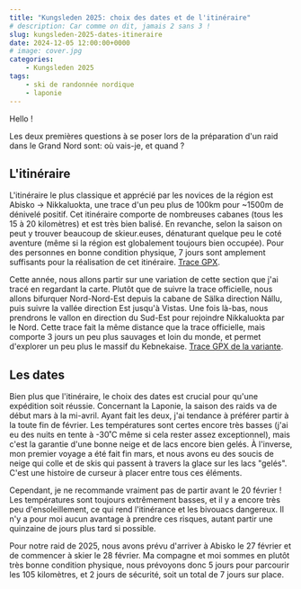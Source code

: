 ```yaml
---
title: "Kungsleden 2025: choix des dates et de l'itinéraire"
# description: Car comme on dit, jamais 2 sans 3 !
slug: kungsleden-2025-dates-itineraire
date: 2024-12-05 12:00:00+0000
# image: cover.jpg
categories:
    - Kungsleden 2025
tags:
    - ski de randonnée nordique
    - laponie
---
```


Hello !

Les deux premières questions à se poser lors de la préparation d'un raid dans le Grand Nord sont: où vais-je, et quand ?

## L'itinéraire

L'itinéraire le plus classique et apprécié par les novices de la région est Abisko -> Nikkaluokta, une trace d'un peu plus de 100km pour ~1500m de dénivelé positif. Cet itinéraire comporte de nombreuses cabanes (tous les 15 à 20 kilomètres) et est très bien balisé. En revanche, selon la saison on peut y trouver beaucoup de skieur.euses, dénaturant quelque peu le coté aventure (même si la région est globalement toujours bien occupée). Pour des personnes en bonne condition physique, 7 jours sont amplement suffisants pour la réalisation de cet itinéraire. [Trace GPX](https://f000.backblazeb2.com/file/carnets-de-montagne-assets/gpx/laponie/abisko-nikkaluokta.gpx).

Cette année, nous allons partir sur une variation de cette section que j'ai tracé en regardant la carte. Plutôt que de suivre la trace officielle, nous allons bifurquer Nord-Nord-Est depuis la cabane de Sälka direction Nállu, puis suivre la vallée direction Est jusqu'à Vistas. Une fois là-bas, nous prendrons le vallon en direction du Sud-Est pour rejoindre Nikkaluokta par le Nord. Cette trace fait la même distance que la trace officielle, mais comporte 3 jours un peu plus sauvages et loin du monde, et permet d'explorer un peu plus le massif du Kebnekaise. [Trace GPX de la variante](https://f000.backblazeb2.com/file/carnets-de-montagne-assets/gpx/laponie/abisko-nikkaluokta-variante.gpx).

## Les dates

Bien plus que l'itinéraire, le choix des dates est crucial pour qu'une expédition soit réussie. Concernant la Laponie, la saison des raids va de début mars à la mi-avril. Ayant fait les deux, j'ai tendance à préférer partir à la toute fin de février. Les températures sont certes encore très basses (j'ai eu des nuits en tente à -30˚C même si cela rester assez exceptionnel), mais c'est la garantie d'une bonne neige et de lacs encore bien gelés. À l'inverse, mon premier voyage a été fait fin mars, et nous avons eu des soucis de neige qui colle et de skis qui passent à travers la glace sur les lacs "gelés". C'est une histoire de curseur à placer entre tous ces éléments.

Cependant, je ne recommande vraiment pas de partir avant le 20 février ! Les températures sont toujours extrêmement basses, et il y a encore très peu d'ensoleillement, ce qui rend l'itinérance et les bivouacs dangereux. Il n'y a pour moi aucun avantage à prendre ces risques, autant partir une quinzaine de jours plus tard si possible.

Pour notre raid de 2025, nous avons prévu d'arriver à Abisko le 27 février et de commencer à skier le 28 février. Ma compagne et moi sommes en plutôt très bonne condition physique, nous prévoyons donc 5 jours pour parcourir les 105 kilomètres, et 2 jours de sécurité, soit un total de 7 jours sur place.